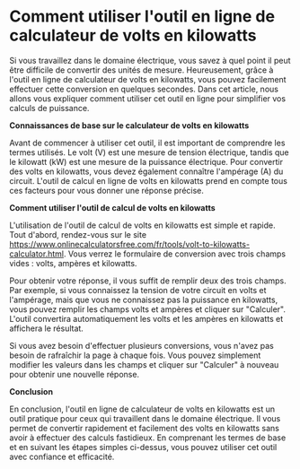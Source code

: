 Comment utiliser l'outil en ligne de calculateur de volts en kilowatts
======================================================================

Si vous travaillez dans le domaine électrique, vous savez à quel point il peut être difficile de convertir des unités de mesure. Heureusement, grâce à l'outil en ligne de calculateur de volts en kilowatts, vous pouvez facilement effectuer cette conversion en quelques secondes. Dans cet article, nous allons vous expliquer comment utiliser cet outil en ligne pour simplifier vos calculs de puissance.

**Connaissances de base sur le calculateur de volts en kilowatts**

Avant de commencer à utiliser cet outil, il est important de comprendre les termes utilisés. Le volt (V) est une mesure de tension électrique, tandis que le kilowatt (kW) est une mesure de la puissance électrique. Pour convertir des volts en kilowatts, vous devez également connaître l'ampérage (A) du circuit. L'outil de calcul en ligne de volts en kilowatts prend en compte tous ces facteurs pour vous donner une réponse précise.

**Comment utiliser l'outil de calcul de volts en kilowatts**

L'utilisation de l'outil de calcul de volts en kilowatts est simple et rapide. Tout d'abord, rendez-vous sur le site <https://www.onlinecalculatorsfree.com/fr/tools/volt-to-kilowatts-calculator.html>. Vous verrez le formulaire de conversion avec trois champs vides : volts, ampères et kilowatts.

Pour obtenir votre réponse, il vous suffit de remplir deux des trois champs. Par exemple, si vous connaissez la tension de votre circuit en volts et l'ampérage, mais que vous ne connaissez pas la puissance en kilowatts, vous pouvez remplir les champs volts et ampères et cliquer sur "Calculer". L'outil convertira automatiquement les volts et les ampères en kilowatts et affichera le résultat.

Si vous avez besoin d'effectuer plusieurs conversions, vous n'avez pas besoin de rafraîchir la page à chaque fois. Vous pouvez simplement modifier les valeurs dans les champs et cliquer sur "Calculer" à nouveau pour obtenir une nouvelle réponse.

**Conclusion**

En conclusion, l'outil en ligne de calculateur de volts en kilowatts est un outil pratique pour ceux qui travaillent dans le domaine électrique. Il vous permet de convertir rapidement et facilement des volts en kilowatts sans avoir à effectuer des calculs fastidieux. En comprenant les termes de base et en suivant les étapes simples ci-dessus, vous pouvez utiliser cet outil avec confiance et efficacité.